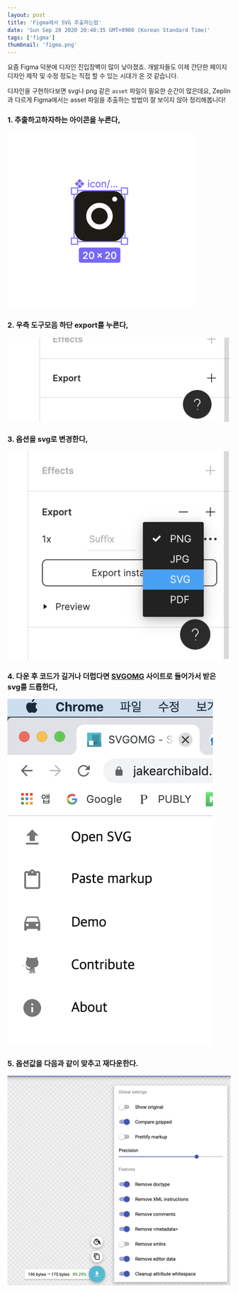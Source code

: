 ```yaml
---
layout: post
title: 'Figma에서 SVG 추출하는법'
date: 'Sun Sep 20 2020 20:40:35 GMT+0900 (Korean Standard Time)'
tags: ['figma']
thumbnail: 'figma.png'
---
```


요즘 Figma 덕분에 디자인 진입장벽이 많이 낮아졌죠. 개발자들도 이제 간단한 페이지 디자인 제작 및 수정 정도는 직접 할 수 있는 시대가 온 것 같습니다.

디자인을 구현하다보면 svg나 png 같은 `asset` 파일이 필요한 순간이 많은데요, Zeplin과 다르게 Figma에서는 asset 파일을 추출하는 방법이 잘 보이지 않아 정리해봅니다!

### 1. 추출하고하자하는 아이콘을 누른다,

![Click Icon](./0_click_icon.png)

### 2. 우측 도구모음 하단 export를 누른다,

![Click Icon](./1_click_export.png)

### 3. 옵션을 svg로 변경한다,

![Click Icon](./2_select_svg.png)

### 4. 다운 후 코드가 길거나 더럽다면 [SVGOMG](https://jakearchibald.github.io/svgomg/) 사이트로 들어가서 받은 svg를 드롭한다,

![Click Icon](./3_upload_svg.png)

### 5. 옵션값을 다음과 같이 맞추고 재다운한다.

![Click Icon](./4_optimize_svg.png)
